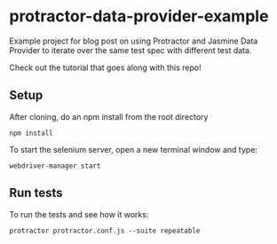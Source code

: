 # protractor-data-provider-example
Example project for blog post on using Protractor and Jasmine Data Provider to iterate over the same test spec with different test data.

Check out the tutorial that goes along with this repo!


## Setup
After cloning, do an npm install from the root directory
```
npm install
```

To start the selenium server, open a new terminal window and type:
```
webdriver-manager start
```

## Run tests
To run the tests and see how it works:
```
protractor protractor.conf.js --suite repeatable
```
